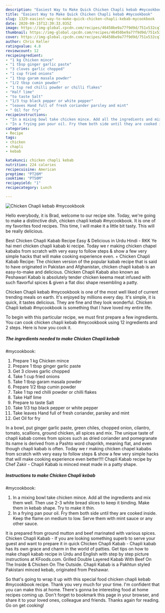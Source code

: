 ```yaml
---
description: "Easiest Way to Make Quick Chicken Chapli kebab #mycookbook"
title: "Easiest Way to Make Quick Chicken Chapli kebab #mycookbook"
slug: 1329-easiest-way-to-make-quick-chicken-chapli-kebab-mycookbook
date: 2020-09-15T12:39:33.035Z
image: https://img-global.cpcdn.com/recipes/46450be9a77f9d9d/751x532cq70/chicken-chapli-kebab-mycookbook-recipe-main-photo.jpg
thumbnail: https://img-global.cpcdn.com/recipes/46450be9a77f9d9d/751x532cq70/chicken-chapli-kebab-mycookbook-recipe-main-photo.jpg
cover: https://img-global.cpcdn.com/recipes/46450be9a77f9d9d/751x532cq70/chicken-chapli-kebab-mycookbook-recipe-main-photo.jpg
author: Chris Keller
ratingvalue: 4.8
reviewcount: 12
recipeingredient:
- "1 kg Chicken mince"
- "1 tbsp ginger garlic paste"
- "3 cloves garlic chopped"
- "1 cup fried onions"
- "1 tbsp garam masala powder"
- "1/2 tbsp cumin powder"
- "1 tsp red chilli powder or chilli flakes"
- "Half lime"
- "to taste Salt"
- "1/3 tsp black pepper or white pepper"
- "leaves Hand full of fresh coriander parsley and mint"
- " Oil for fry"
recipeinstructions:
- "In a mixing bowl take chicken mince. Add all the ingredients and mix them well. Then use 2-3 white bread slices to keep it binding. Make them in kebab shape. Try to make it thin."
- "In a frying pan pour oil. Fry them both side until they are cooked inside. Keep the flame on medium to low. Serve them with mint sauce or any other sauce."
categories:
- Recipe
tags:
- chicken
- chapli
- kebab

katakunci: chicken chapli kebab 
nutrition: 224 calories
recipecuisine: American
preptime: "PT26M"
cooktime: "PT50M"
recipeyield: "1"
recipecategory: Lunch

---
```



![Chicken Chapli kebab
#mycookbook](https://img-global.cpcdn.com/recipes/46450be9a77f9d9d/751x532cq70/chicken-chapli-kebab-mycookbook-recipe-main-photo.jpg)

Hello everybody, it is Brad, welcome to our recipe site. Today, we're going to make a distinctive dish, chicken chapli kebab
#mycookbook. It is one of my favorites food recipes. This time, I will make it a little bit tasty. This will be really delicious.

Best Chicken Chapli Kabab Recipe Easy &amp; Delicious in Urdu Hindi - RKK Ye hai meri chicken chapli kabab ki recipe. Today we r making chicken chapel kababs from scratch with very easy to follow steps &amp; show a few very simple hacks that will make cooking experience even. + Chicken Chapli Kabab Recipe: The chicken version of the popular kabab recipe that is said to have originated in Pakistan and Afghanistan, chicken chapli kabab is an easy-to-make and delicious. Chicken Chapli Kabab also known as Peshawari Kabab is absolutely tender chicken keema meat infused with such flavorful spices &amp; given a flat disc shape resembling a patty.

Chicken Chapli kebab
#mycookbook is one of the most well liked of current trending meals on earth. It's enjoyed by millions every day. It's simple, it is quick, it tastes delicious. They are fine and they look wonderful. Chicken Chapli kebab
#mycookbook is something that I have loved my entire life.


To begin with this particular recipe, we must first prepare a few ingredients. You can cook chicken chapli kebab
#mycookbook using 12 ingredients and 2 steps. Here is how you cook it.

<!--inarticleads1-->

##### The ingredients needed to make Chicken Chapli kebab
#mycookbook:

1. Prepare 1 kg Chicken mince
1. Prepare 1 tbsp ginger garlic paste
1. Get 3 cloves garlic chopped
1. Take 1 cup fried onions
1. Take 1 tbsp garam masala powder
1. Prepare 1/2 tbsp cumin powder
1. Take 1 tsp red chilli powder or chilli flakes
1. Take Half lime
1. Prepare to taste Salt
1. Take 1/3 tsp black pepper or white pepper
1. Take leaves Hand full of fresh coriander, parsley and mint
1. Get  Oil for fry


In a bowl, put ginger garlic paste, green chiles, chopped onion, cilantro, tomato, scallions, ground chicken, all spices and mix. The unique taste of chapli kabab comes from spices such as dried coriander and pomegranate Its name is derived from a Pashto word chaprikh, meaning flat, and even though chapli kabab is often. Today we r making chicken chapel kababs from scratch with very easy to follow steps &amp; show a few very simple hacks that will make cooking experience even better!!!! Chapli Kabab recipe by Chef Zakir - Chapli Kabab is minced meat made in a patty shape. 

<!--inarticleads2-->

##### Instructions to make Chicken Chapli kebab
#mycookbook:

1. In a mixing bowl take chicken mince. Add all the ingredients and mix them well. Then use 2-3 white bread slices to keep it binding. Make them in kebab shape. Try to make it thin.
1. In a frying pan pour oil. Fry them both side until they are cooked inside. Keep the flame on medium to low. Serve them with mint sauce or any other sauce.


It is prepared from ground mutton and beef marinated with various spices. Chicken Chapli Kabab - If you are looking something superb to serve your guest and want to prepare it in quick Chicken Chapli Kabab - Chapli kabab has its own grace and charm in the world of patties. Get tips on how to make chapli kabab recipe in Urdu and English with step by step picture instructions at KFoods.com. Grilled Double Layered Kabab With Beef On The Inside &amp; Chicken On The Outside. Chapli Kabab is a Pakhtun styled Pakistani minced kebab, originated from Peshawar. 

So that's going to wrap it up with this special food chicken chapli kebab
#mycookbook recipe. Thank you very much for your time. I'm confident that you can make this at home. There's gonna be interesting food at home recipes coming up. Don't forget to bookmark this page in your browser, and share it to your loved ones, colleague and friends. Thanks again for reading. Go on get cooking!
